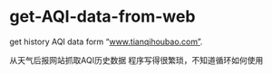 # get-AQI-data-from-web
get history AQI data form “www.tianqihoubao.com”. 

从天气后报网站抓取AQI历史数据
程序写得很繁琐，不知道循环如何使用
